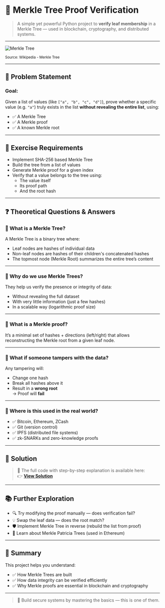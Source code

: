 # 🌿 Merkle Tree Proof Verification

> A simple yet powerful Python project to **verify leaf membership** in a Merkle Tree — used in blockchain, cryptography, and distributed systems.

---

![Merkle Tree](https://upload.wikimedia.org/wikipedia/commons/thumb/9/95/Hash_Tree.svg/400px-Hash_Tree.svg.png)

<sup>Source: Wikipedia - Merkle Tree</sup>

---

## 🧠 Problem Statement

### **Goal:**
Given a list of values (like `["a", "b", "c", "d"]`), prove whether a specific value (e.g. `"a"`) truly exists in the list **without revealing the entire list**, using:

- ✅ A Merkle Tree  
- ✅ A Merkle proof  
- ✅ A known Merkle root

---

## 🚧 Exercise Requirements

- Implement SHA-256 based Merkle Tree
- Build the tree from a list of values
- Generate Merkle proof for a given index
- Verify that a value belongs to the tree using:
  - The value itself
  - Its proof path
  - And the root hash

---

## ❓ Theoretical Questions & Answers

### 🔸 What is a Merkle Tree?
A Merkle Tree is a binary tree where:
- Leaf nodes are hashes of individual data
- Non-leaf nodes are hashes of their children's concatenated hashes
- The topmost node (Merkle Root) summarizes the entire tree’s content

---

### 🔸 Why do we use Merkle Trees?
They help us verify the presence or integrity of data:
- Without revealing the full dataset  
- With very little information (just a few hashes)  
- In a scalable way (logarithmic proof size)

---

### 🔸 What is a Merkle proof?
It’s a minimal set of hashes + directions (left/right) that allows reconstructing the Merkle root from a given leaf node.

---

### 🔸 What if someone tampers with the data?
Any tampering will:
- Change one hash
- Break all hashes above it
- Result in a **wrong root**  
→ Proof will **fail**

---

### 🔸 Where is this used in the real world?
- ✅ Bitcoin, Ethereum, ZCash  
- ✅ Git (version control)  
- ✅ IPFS (distributed file systems)  
- ✅ zk-SNARKs and zero-knowledge proofs

---

## 📂 Solution

> 🧩 The full code with step-by-step explanation is available here:  
👉 [**View Solution**](https://github.com/trannhatnetwork/merkle_root_vertify/blob/main/merkle_leaves.py)

---

## 📚 Further Exploration

- 🔍 Try modifying the proof manually — does verification fail?
- 💡 Swap the leaf data — does the root match?
- 🛡 Implement Merkle Tree in reverse (rebuild the list from proof)
- 🔗 Learn about Merkle Patricia Trees (used in Ethereum)

---

## 🏁 Summary

This project helps you understand:
- ✅ How Merkle Trees are built  
- ✅ How data integrity can be verified efficiently  
- ✅ Why Merkle proofs are essential in blockchain and cryptography

---

> 🚀 Build secure systems by mastering the basics — this is one of them.
